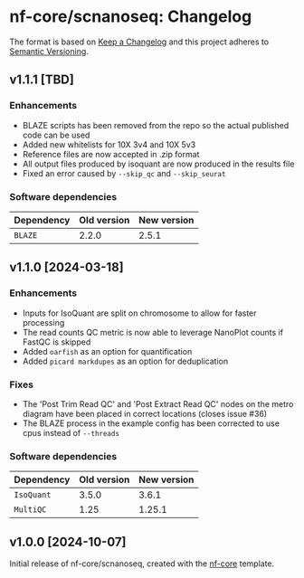 # nf-core/scnanoseq: Changelog

The format is based on [Keep a Changelog](https://keepachangelog.com/en/1.0.0/)
and this project adheres to [Semantic Versioning](https://semver.org/spec/v2.0.0.html).

## v1.1.1 [TBD]

### Enhancements

- BLAZE scripts has been removed from the repo so the actual published code can be used
- Added new whitelists for 10X 3v4 and 10X 5v3
- Reference files are now accepted in .zip format
- All output files produced by isoquant are now produced in the results file
- Fixed an error caused by `--skip_qc` and `--skip_seurat`

### Software dependencies

| Dependency | Old version | New version |
| ---------- | ----------- | ----------- |
| `BLAZE`    | 2.2.0       | 2.5.1       |

## v1.1.0 [2024-03-18]

### Enhancements

- Inputs for IsoQuant are split on chromosome to allow for faster processing
- The read counts QC metric is now able to leverage NanoPlot counts if FastQC is skipped
- Added `oarfish` as an option for quantification
- Added `picard markdupes` as an option for deduplication

### Fixes

- The 'Post Trim Read QC' and 'Post Extract Read QC' nodes on the metro diagram have been placed in correct locations (closes issue #36)
- The BLAZE process in the example config has been corrected to use cpus instead of `--threads`

### Software dependencies

| Dependency | Old version | New version |
| ---------- | ----------- | ----------- |
| `IsoQuant` | 3.5.0       | 3.6.1       |
| `MultiQC`  | 1.25        | 1.25.1      |

## v1.0.0 [2024-10-07]

Initial release of nf-core/scnanoseq, created with the [nf-core](https://nf-co.re/) template.
